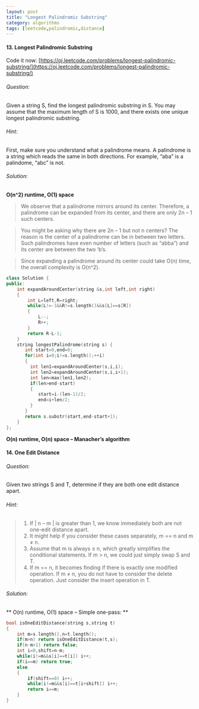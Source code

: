 ```yaml
---
layout: post
title: "Longest Palindromic Substring"
category: algorithms
tags: [leetcode,palindromic,distance]
---
```

#### 13. Longest Palindromic Substring
Code it now: [https://oj.leetcode.com/problems/longest-palindromic-substring/](https://oj.leetcode.com/problems/longest-palindromic-substring/)

###### Question:
Given a string S, find the longest palindromic substring in S. You may assume that the maximum length of S is 1000, and there exists one unique longest palindromic substring.
###### Hint:
First, make sure you understand what a palindrome means. A palindrome is a string which reads the same in both directions. For example, “aba” is a palindome, “abc” is not.

###### Solution:
**O(n^2) runtime, O(1) space**
>We observe that a palindrome mirrors around its center. Therefore, a palindrome can be expanded from its center, and there are only 2n – 1 such centers.

>You might be asking why there are 2n – 1 but not n centers? The reason is the center of a palindrome can be in between two letters. Such palindromes have even number of letters (such as “abba”) and its center are between the two ‘b’s.

>Since expanding a palindrome around its center could take O(n) time, the overall complexity is O(n^2).

``` C++
class Solution {
public:
    int expandAroundCenter(string &s,int left,int right)
    {
        int L=left,R=right;
        while(L!=-1&&R!=s.length()&&s[L]==s[R])
        {
            L--;
            R++;
        }
        return R-L-1;
    }
    string longestPalindrome(string s) {
       int start=0,end=0;
       for(int i=0;i!=s.length();++i)
       {
         int len1=expandAroundCenter(s,i,i);
         int len2=expandAroundCenter(s,i,i+1);
         int len=max(len1,len2);
         if(len>end-start)
         {
            start=i-(len-1)/2;
            end=i+len/2;
         }
       }
       return s.substr(start,end-start+1);
    }
};
```
**O(n) runtime, O(n) space – Manacher’s algorithm**

#### 14. One Edit Distance
###### Question:
Given two strings S and T, determine if they are both one edit distance apart.
###### Hint:
>1. If | n – m | is greater than 1, we know immediately both are not one-edit distance
apart.
>2. It might help if you consider these cases separately, m == n and m ≠ n.
>3. Assume that m is always ≤ n, which greatly simplifies the conditional statements.
If m > n, we could just simply swap S and T.
>4. If m == n, it becomes finding if there is exactly one modified operation. If m ≠ n,
you do not have to consider the delete operation. Just consider the insert operation
in T.

###### Solution:
** O(n) runtime, O(1) space – Simple one-pass: **

``` C++
bool isOneEditDistance(string s,string t)
{
    int m=s.length(),n=t.length();
    if(m>n) return isOneEditDistance(t,s);
    if(n-m>1) return false;
    int i=0,shift=n-m;
    while(i!=m&&s[i]==t[i]) i++;
    if(i==m) return true;
    else
    {
        if(shift==0) i++;
        while(i!=m&&s[i]==t[i+shift]) i++;
        return i==m;
    }
}
```